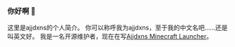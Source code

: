 ### 你好啊 👋
这里是ajjdxns的个人简介。
你可以称呼我为ajjdxns，至于我的中文名吧……还是叫英文好。
我是一名开源维护者，现在在写![]()[Ajjdxns Minecraft Launcher](https://github.com/ajjdxns/Ajjdxns-Minecraft-Launcher)。
